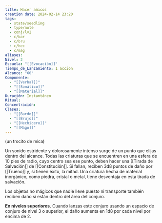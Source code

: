 ```yaml
---
title: Hacer añicos
creation date: 2024-02-14 23:20
tags:
  - state/seedling
  - type/note
  - conj/lv2
  - c/bar
  - c/bru
  - c/hec
  - c/mag
aliases: 
Nivel: 2
Escuela: "[[Evocación]]"
Tiempo_de_Lanzamiento: 1 accion
Alcance: "60"
Componente:
  - "[[Verbal]]"
  - "[[Somático]]"
  - "[[Material]]"
Duración: Instantáneo
Ritual: 
Concentración: 
Clases:
  - "[[Bardo]]"
  - "[[Brujo]]"
  - "[[Hechicero]]"
  - "[[Mago]]"
---
```

(un trocito de mica)

Un sonido estridente y dolorosamente intenso surge de un punto que elijas dentro del alcance. Todas las criaturas que se encuentren en una esfera de 10 pies de radio, cuyo centro sea ese punto, deben hacer una [[Tirada de Salvación]] de [[Constitución]]. Si fallan, reciben 3d8 puntos de daño por [[Trueno]] y, si tienen éxito, la mitad. Una criatura hecha de material inorgánico, como piedra, cristal o metal, tiene desventaja en esta tirada de salvación.

Los objetos no mágicos que nadie lleve puesto ni transporte también reciben daño si están dentro del área del conjuro.

**En niveles superiores.** Cuando lanzas este conjuro usando un espacio de conjuro de nivel 3 o superior, el daño aumenta en 1d8 por cada nivel por encima de 2.